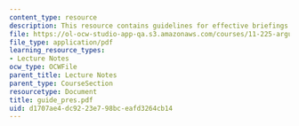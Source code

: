 ```yaml
---
content_type: resource
description: This resource contains guidelines for effective briefings.
file: https://ol-ocw-studio-app-qa.s3.amazonaws.com/courses/11-225-argumentation-and-communication-fall-2006/d1707ae4dc9223e798bceafd3264cb14_guide_pres.pdf
file_type: application/pdf
learning_resource_types:
- Lecture Notes
ocw_type: OCWFile
parent_title: Lecture Notes
parent_type: CourseSection
resourcetype: Document
title: guide_pres.pdf
uid: d1707ae4-dc92-23e7-98bc-eafd3264cb14
---
```

